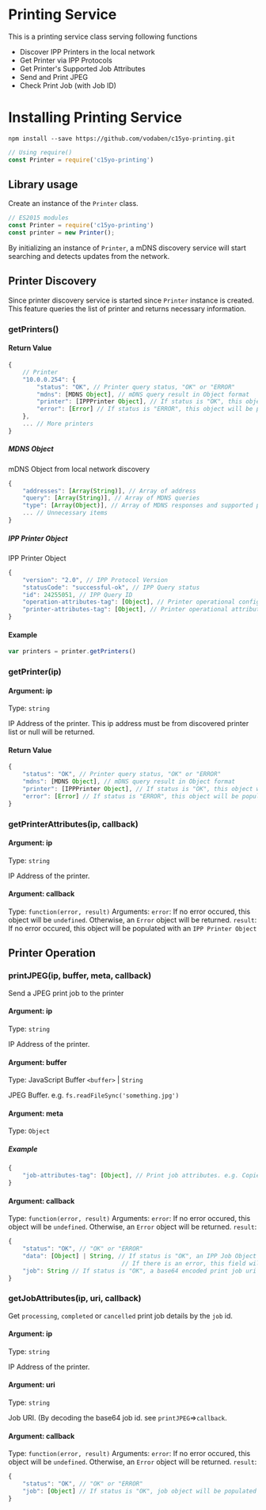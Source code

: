 # Printing Service

This is a printing service class serving following functions

* Discover IPP Printers in the local network
* Get Printer via IPP Protocols
* Get Printer's Supported Job Attributes
* Send and Print JPEG
* Check Print Job (with Job ID)

# Installing Printing Service

```
npm install --save https://github.com/vodaben/c15yo-printing.git
```

```js
// Using require()
const Printer = require('c15yo-printing')
```

## Library usage

Create an instance of the `Printer` class.

```js
// ES2015 modules
const Printer = require('c15yo-printing')
const printer = new Printer();
```

By initializing an instance of `Printer`, a mDNS discovery service will start searching and detects updates from the network.

## Printer Discovery

Since printer discovery service is started since `Printer` instance is created. This feature queries the list of printer and returns necessary information.

### getPrinters()

#### Return Value

```js
{
    // Printer
    "10.0.0.254": {
        "status": "OK", // Printer query status, "OK" or "ERROR"
        "mdns": [MDNS Object], // mDNS query result in Object format
        "printer": [IPPPrinter Object], // If status is "OK", this object will be populated. Printer full attributes information in Object format
        "error": [Error] // If status is "ERROR", this object will be populated.
    },
    ... // More printers
}
```

##### MDNS Object

mDNS Object from local network discovery

```js
{
    "addresses": [Array(String)], // Array of address
    "query": [Array(String)], // Array of MDNS queries
    "type": [Array(Object)], // Array of MDNS responses and supported protocols
    ... // Unnecessary items
}
```

##### IPP Printer Object

IPP Printer Object

```js
{
    "version": "2.0", // IPP Protocol Version
    "statusCode": "successful-ok", // IPP Query status
    "id": 24255051, // IPP Query ID
    "operation-attributes-tag": [Object], // Printer operational configuration tags
    "printer-attributes-tag": [Object], // Printer operational attributes
}
```

#### Example

```js
var printers = printer.getPrinters()
```

### getPrinter(ip)

#### Argument: ip

Type: `string`

IP Address of the printer. This ip address must be from discovered printer list or null will be returned.

#### Return Value

```js
{
    "status": "OK", // Printer query status, "OK" or "ERROR"
    "mdns": [MDNS Object], // mDNS query result in Object format
    "printer": [IPPPrinter Object], // If status is "OK", this object will be populated. Printer full attributes information in Object format
    "error": [Error] // If status is "ERROR", this object will be populated.
}
```

### getPrinterAttributes(ip, callback)

#### Argument: ip

Type: `string`

IP Address of the printer.


#### Argument: callback

Type: `function(error, result)`
Arguments:
`error`: If no error occured, this object will be `undefined`. Otherwise, an `Error` object will be returned.
`result`: If no error occured, this object will be populated with an `IPP Printer Object`

## Printer Operation

### printJPEG(ip, buffer, meta, callback)

Send a JPEG print job to the printer

#### Argument: ip

Type: `string`

IP Address of the printer.

#### Argument: buffer

Type: JavaScript Buffer `<buffer>` | `String`

JPEG Buffer. e.g. `fs.readFileSync('something.jpg')`

#### Argument: meta

Type: `Object`

##### Example
```js
{
    "job-attributes-tag": [Object], // Print job attributes. e.g. Copies, Quality, etc.
}
```

#### Argument: callback

Type: `function(error, result)`
Arguments:
`error`: If no error occured, this object will be `undefined`. Otherwise, an `Error` object will be returned.
`result`: 
```js
{
    "status": "OK", // "OK" or "ERROR"
    "data": [Object] | String, // If status is "OK", an IPP Job Object will be populated here. 
                                // If there is an error, this field will be an error message.
    "job": String // If status is "OK", a base64 encoded print job uri will be populated here.
}
```

### getJobAttributes(ip, uri, callback)

Get `processing`, `completed` or `cancelled` print job details by the `job` id.

#### Argument: ip

Type: `string`

IP Address of the printer.

#### Argument: uri

Type: `string`

Job URI. (By decoding the base64 job id. see `printJPEG`=>`callback`.

#### Argument: callback

Type: `function(error, result)`
Arguments:
`error`: If no error occured, this object will be `undefined`. Otherwise, an `Error` object will be returned.
`result`: 
```js
{
    "status": "OK", // "OK" or "ERROR"
    "job": [Object] // If status is "OK", job object will be populated here.
}
```
